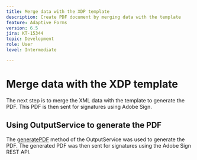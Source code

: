 ```yaml
---
title: Merge data with the XDP template
description: Create PDF document by merging data with the template
feature: Adaptive Forms
version: 6.5
jira: KT-15344
topic: Development
role: User
level: Intermediate

---
```

# Merge data with the XDP template

The next step is to merge the XML data with the template to generate the PDF. This PDF is then sent for signatures using Adobe Sign.

## Using OutputService to generate the PDF

The [generatePDF](https://developer.adobe.com/experience-manager/reference-materials/6-5/forms/javadocs/com/adobe/fd/output/api/OutputService.html#generatePDFOutput-com.adobe.aemfd.docmanager.Document-com.adobe.aemfd.docmanager.Document-com.adobe.fd.output.api.PDFOutputOptions-) method of the OutputService was used to generate the PDF.
The generated PDF was then sent for signatures using the Adobe Sign REST API.
 